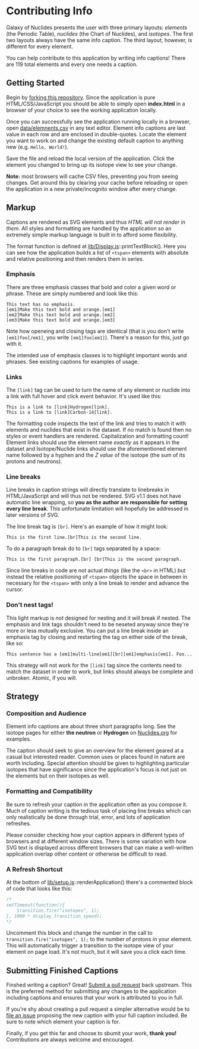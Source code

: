 # Contributing Info

Galaxy of Nuclides presents the user with three primary layouts: *elements* (the Periodic Table), *nuclides* (the Chart of Nuclides), and *isotopes*. The first two layouts always have the same info caption. The third layout, however, is different for every element.

You can help contribute to this application by writing info captions! There are 119 total elements and every one needs a caption.

## Getting Started

Begin by [forking this repository](https://help.github.com/articles/fork-a-repo/). Since the application is pure HTML/CSS/JavaScript you should be able to simply open **index.html** in a browser of your choice to see the working application locally.

Once you can successfully see the application running locally in a browser, open [data/elemnents.csv](https://github.com/Frencil/galaxy_of_nuclides/blob/master/data/elements.csv) in any text editor. Element info captions are last value in each row and are enclosed in double-quotes. Locate the element you want to work on and change the existing default caption to anything new (e.g. `Hello, World!`).

Save the file and reload the local version of the application. Click the element you changed to bring up its isotope view to see your change.

**Note:** most browsers will cache CSV files, preventing you from seeing changes. Get around this by clearing your cache before reloading or open the application in a new private/incognito window after every change.

## Markup

Captions are rendered as SVG elements and thus *HTML will not render in them*. All styles and formatting are handled by the application so an extremely simple markup language is built in to afford some flexibility.

The format function is defined at [lib/Display.js](https://github.com/Frencil/galaxy_of_nuclides/blob/master/lib/Display.js)::printTextBlock(). Here you can see how the application builds a list of `<tspan>` elements with absolute and relative positioning and then renders them in series.

### Emphasis

There are three emphasis classes that bold and color a given word or phrase. These are simply numbered and look like this:

```
This text has no emphasis.
[em1]Make this text bold and orange.[em1]
[em2]Make this text bold and orange.[em2]
[em3]Make this text bold and orange.[em3]
```

Note how openeing and closing tags are identical (that is you don't write `[em1]foo[/em1]`, you write `[em1]foo[em1]`). There's a reason for this, just go with it.

The intended use of emphasis classes is to highlight important words and phrases. See existing captions for examples of usage.

### Links

The `[link]` tag can be used to turn the name of any element or nuclide into a link with full hover and click event behavior. It's used like this:

```
This is a link to [link]Hydrogen[link].
This is a link to [link]Carbon-14[link].
```

The formatting code inspects the text of the link and tries to match it with elements and nuclides that exist in the dataset. If no match is found then no styles or event handlers are rendered. Capitalization and formatting count! Element links should use the element name *exactly* as it appears in the dataset and Isotope/Nuclide links should use the aforementioned element name followed by a hyphen and the *Z value* of the isotope (the sum of its protons and neutrons).

### Line breaks

Line breaks in caption strings will directly translate to linebreaks in HTML/JavaScript and will thus not be rendered. SVG v1.1 does not have automatic line wrapping, so **you as the author are responsible for setting every line break**. This unfortunate limitation will hopefully be addressed in later versions of SVG.

The line break tag is `[br]`. Here's an example of how it might look:

```
This is the first line.[br]This is the second line.
```

To do a paragraph break do to `[br]` tags separated by a space:

```
This is the first paragraph.[br] [br]This is the second paragraph.
```

Since line breaks in code are not actual *things* (like the `<br>` in HTML) but instead the relative positioning of `<tspan>` objects the space in between in necessary for the `<tspan>` with only a line break to render and advance the cursor.

### Don't nest tags!

This light markup is *not* designed for nesting and it will break if nested. The emphasis and link tags shouldn't need to be neseted anyway since they're more or less mutually exclusive. You can put a line break inside an emphasis tag by closing and restarting the tag on either side of the break, like so:

```
This sentence has a [em1]multi-line[em1][br][em1]emphasis[em1]. Foo...
```

This strategy will not work for the `[link]` tag since the contents need to match the dataset in order to work, but links should always be complete and unbroken. Atomic, if you will.

## Strategy

### Composition and Audience

Element info captions are about three short paragraphs long. See the isotope pages for either **the neutron** or **Hydrogen** on [Nuclides.org](http://nuclides.org) for examples.

The caption should seek to give an overview for the element geared at a casual but interested reader. Common uses or places found in nature are worth including. Special attention should be given to highlighting particular isotopes that have significance since the application's focus is not just on the elements but on their isotopes as well.

### Formatting and Compatibility

Be sure to refresh your caption in the application often as you compose it. Much of caption writing is the tedious task of placing line breaks which can only realistically be done through trial, error, and lots of application refreshes.

Please consider checking how your caption appears in different types of browsers and at different window sizes. There is some variation with how SVG text is displayed across different browsers that can make a well-written application overlap other content or otherwise be difficult to read.

### A Refresh Shortcut

At the bottom of [lib/setup.js](https://github.com/Frencil/galaxy_of_nuclides/blob/master/lib/setup.js)::renderApplication() there's a commented block of code that looks like this:

```javascript
/*
setTimeout(function(){
    transition.fire("isotopes", 1);
}, 1000 * display.transition_speed);
*/
```

Uncomment this block and change the number in the call to `transition.fire("isotopes", 1);` to the number of protons in your element. This will automatically trigger a transition to the isotope view of your element on page load. It's not much, but it will save you a click each time.

## Submitting Finished Captions

Finshed writing a caption? Great! [Submit a pull request](https://help.github.com/articles/using-pull-requests/) back upstream. This is the preferred method for submitting any changes to the application including captions and ensures that your work is attributed to you in full.

If you're shy about creating a pull request a simpler alternative would be to [file an issue](https://github.com/Frencil/galaxy_of_nuclides/issues) proposing the new caption with your full caption included. Be sure to note which element your caption is for.

Finally, if you get this far and choose to sbumit your work, **thank you!** Contributions are always welcome and encouraged.
